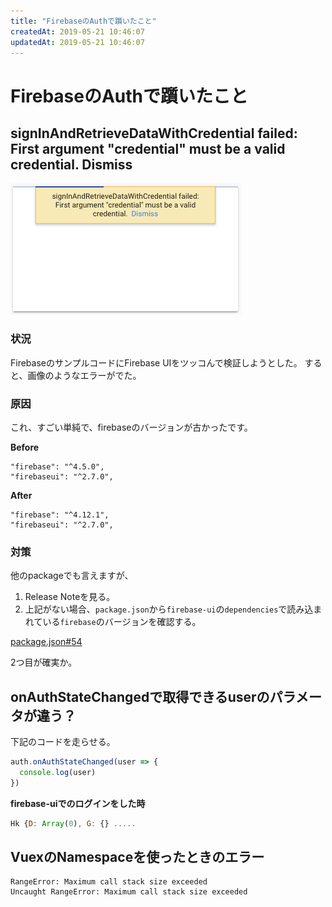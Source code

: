 ```yaml
---
title: "FirebaseのAuthで躓いたこと"
createdAt: 2019-05-21 10:46:07
updatedAt: 2019-05-21 10:46:07
---
```


# FirebaseのAuthで躓いたこと

## signInAndRetrieveDataWithCredential failed: First argument "credential" must be a valid credential.  Dismiss

![figure](./images/firebase-auth-error.png)

### 状況

FirebaseのサンプルコードにFirebase UIをツッコんで検証しようとした。
すると、画像のようなエラーがでた。

### 原因

これ、すごい単純で、firebaseのバージョンが古かったです。

**Before**

```
"firebase": "^4.5.0",
"firebaseui": "^2.7.0",
```

**After**

```
"firebase": "^4.12.1",
"firebaseui": "^2.7.0",
```

### 対策

他のpackageでも言えますが、

1. Release Noteを見る。
1. 上記がない場合、`package.json`から`firebase-ui`の`dependencies`で読み込まれている`firebase`のバージョンを確認する。

[package.json#54](https://github.com/firebase/firebaseui-web/blob/v2.7.0/package.json#L54)

2つ目が確実か。


## onAuthStateChangedで取得できるuserのパラメータが違う？

下記のコードを走らせる。

```js
auth.onAuthStateChanged(user => {
  console.log(user)
})
```

**firebase-uiでのログインをした時**

```js
Hk {D: Array(0), G: {} .....
```


## VuexのNamespaceを使ったときのエラー



```
RangeError: Maximum call stack size exceeded
Uncaught RangeError: Maximum call stack size exceeded
```
